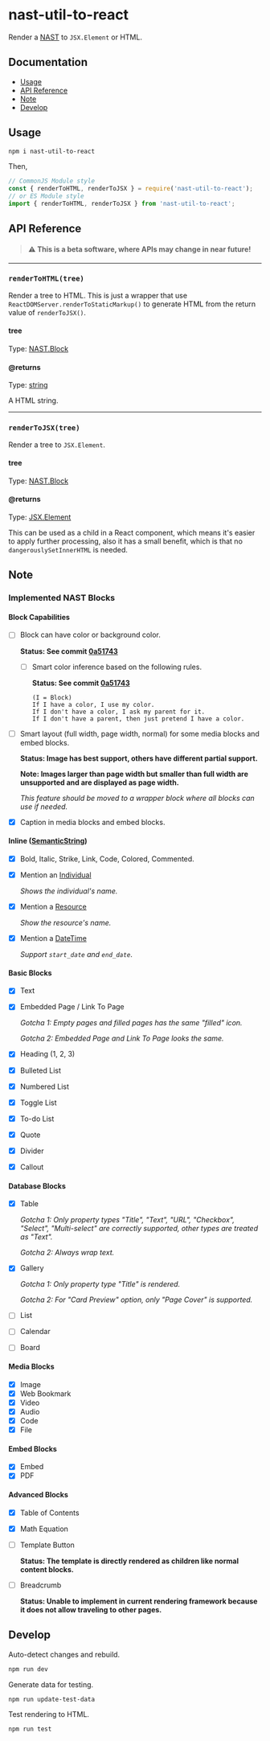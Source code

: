 # nast-util-to-react

Render a [NAST](https://github.com/dragonman225/nast/blob/0a5174370b6f30739baf2e6f8b3738028415ba22/packages/nast-types/index.d.ts#L12) to `JSX.Element` or HTML.

## Documentation

- [Usage](#Usage)
- [API Reference](#API-Reference)
- [Note](#Note)
- [Develop](#Develop)

## Usage

```bash
npm i nast-util-to-react
```

Then,

```javascript
// CommonJS Module style
const { renderToHTML, renderToJSX } = require('nast-util-to-react');
// or ES Module style
import { renderToHTML, renderToJSX } from 'nast-util-to-react';
```

## API Reference

> #### :warning: This is a beta software, where APIs may change in near future!

---

### `renderToHTML(tree)`

Render a tree to HTML. This is just a wrapper that use `ReactDOMServer.renderToStaticMarkup()` to generate HTML from the return value of `renderToJSX()`.

#### **tree**

Type: [NAST.Block](https://github.com/dragonman225/nast/blob/0a5174370b6f30739baf2e6f8b3738028415ba22/packages/nast-types/index.d.ts#L12)

#### **@returns**

Type: [string](https://developer.mozilla.org/en-US/docs/Web/JavaScript/Reference/Global_Objects/String)

A HTML string.

---

### `renderToJSX(tree)`

Render a tree to `JSX.Element`.

#### **tree**

Type: [NAST.Block](https://github.com/dragonman225/nast/blob/0a5174370b6f30739baf2e6f8b3738028415ba22/packages/nast-types/index.d.ts#L12)

#### **@returns**

Type: [JSX.Element](https://github.com/DefinitelyTyped/DefinitelyTyped/blob/86ab4d56fa27a429827c24c8ff05971e9ca766de/types/react/index.d.ts#L2883)

This can be used as a child in a React component, which means it's easier to apply further processing, also it has a small benefit, which is that no `dangerouslySetInnerHTML` is needed.

## Note

### Implemented NAST Blocks

#### Block Capabilities

- [ ] Block can have color or background color.

  **Status: See commit [0a51743](https://github.com/dragonman225/nast/commit/0a5174370b6f30739baf2e6f8b3738028415ba22)**

  - [ ] Smart color inference based on the following rules.

    **Status: See commit [0a51743](https://github.com/dragonman225/nast/commit/0a5174370b6f30739baf2e6f8b3738028415ba22)**

    ```
    (I = Block)
    If I have a color, I use my color.
    If I don't have a color, I ask my parent for it.
    If I don't have a parent, then just pretend I have a color.
    ```

- [ ] Smart layout (full width, page width, normal) for some media blocks and embed blocks.

  **Status: Image has best support, others have different partial support.**

  **Note: Images larger than page width but smaller than full width are unsupported and are displayed as page width.**

  _This feature should be moved to a wrapper block where all blocks can use if needed._

- [x] Caption in media blocks and embed blocks.

#### Inline ([SemanticString](https://github.com/dragonman225/nast/blob/0a5174370b6f30739baf2e6f8b3738028415ba22/packages/nast-types/SemanticString.d.ts#L20))

- [x] Bold, Italic, Strike, Link, Code, Colored, Commented.

- [x] Mention an [Individual](https://github.com/dragonman225/nast/blob/0a5174370b6f30739baf2e6f8b3738028415ba22/packages/nast-types/SemanticString.d.ts#L77)

  _Shows the individual's name._

- [x] Mention a [Resource](https://github.com/dragonman225/nast/blob/0a5174370b6f30739baf2e6f8b3738028415ba22/packages/nast-types/SemanticString.d.ts#L95)

  _Show the resource's name._

- [x] Mention a [DateTime](https://github.com/dragonman225/nast/blob/0a5174370b6f30739baf2e6f8b3738028415ba22/packages/nast-types/SemanticString.d.ts#L130)

  _Support `start_date` and `end_date`_.

#### Basic Blocks

- [x] Text
- [x] Embedded Page / Link To Page

  _Gotcha 1: Empty pages and filled pages has the same "filled" icon._

  _Gotcha 2: Embedded Page and Link To Page looks the same._

- [x] Heading (1, 2, 3)
- [x] Bulleted List
- [x] Numbered List
- [x] Toggle List
- [x] To-do List
- [x] Quote
- [x] Divider
- [x] Callout

#### Database Blocks

- [x] Table

  _Gotcha 1: Only property types "Title", "Text", "URL", "Checkbox", "Select", "Multi-select" are correctly supported, other types are treated as "Text"._

  _Gotcha 2: Always wrap text._

- [x] Gallery

  _Gotcha 1: Only property type "Title" is rendered._

  _Gotcha 2: For "Card Preview" option, only "Page Cover" is supported._

- [ ] List
- [ ] Calendar
- [ ] Board

#### Media Blocks

- [x] Image
- [x] Web Bookmark
- [x] Video
- [x] Audio
- [x] Code
- [x] File

#### Embed Blocks

- [x] Embed
- [x] PDF

#### Advanced Blocks

- [x] Table of Contents
- [x] Math Equation
- [ ] Template Button

  **Status: The template is directly rendered as children like normal content blocks.**

- [ ] Breadcrumb

  **Status: Unable to implement in current rendering framework because it does not allow traveling to other pages.**

## Develop

Auto-detect changes and rebuild.

```bash
npm run dev
```

Generate data for testing.

```bash
npm run update-test-data
```

Test rendering to HTML.

```bash
npm run test
```
